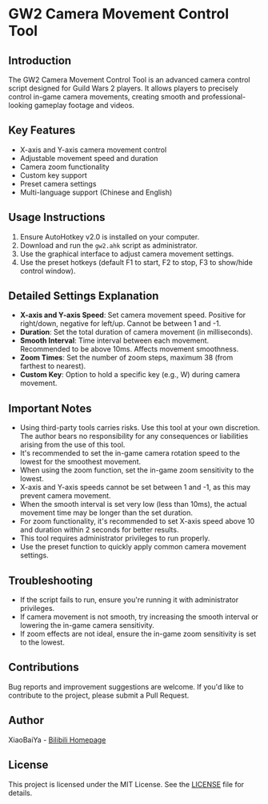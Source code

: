 # GW2 Camera Movement Control Tool

## Introduction
The GW2 Camera Movement Control Tool is an advanced camera control script designed for Guild Wars 2 players. It allows players to precisely control in-game camera movements, creating smooth and professional-looking gameplay footage and videos.

## Key Features
- X-axis and Y-axis camera movement control
- Adjustable movement speed and duration
- Camera zoom functionality
- Custom key support
- Preset camera settings
- Multi-language support (Chinese and English)

## Usage Instructions
1. Ensure AutoHotkey v2.0 is installed on your computer.
2. Download and run the `gw2.ahk` script as administrator.
3. Use the graphical interface to adjust camera movement settings.
4. Use the preset hotkeys (default F1 to start, F2 to stop, F3 to show/hide control window).

## Detailed Settings Explanation
- **X-axis and Y-axis Speed**: Set camera movement speed. Positive for right/down, negative for left/up. Cannot be between 1 and -1.
- **Duration**: Set the total duration of camera movement (in milliseconds).
- **Smooth Interval**: Time interval between each movement. Recommended to be above 10ms. Affects movement smoothness.
- **Zoom Times**: Set the number of zoom steps, maximum 38 (from farthest to nearest).
- **Custom Key**: Option to hold a specific key (e.g., W) during camera movement.

## Important Notes
- Using third-party tools carries risks. Use this tool at your own discretion. The author bears no responsibility for any consequences or liabilities arising from the use of this tool.
- It's recommended to set the in-game camera rotation speed to the lowest for the smoothest movement.
- When using the zoom function, set the in-game zoom sensitivity to the lowest.
- X-axis and Y-axis speeds cannot be set between 1 and -1, as this may prevent camera movement.
- When the smooth interval is set very low (less than 10ms), the actual movement time may be longer than the set duration.
- For zoom functionality, it's recommended to set X-axis speed above 10 and duration within 2 seconds for better results.
- This tool requires administrator privileges to run properly.
- Use the preset function to quickly apply common camera movement settings.

## Troubleshooting
- If the script fails to run, ensure you're running it with administrator privileges.
- If camera movement is not smooth, try increasing the smooth interval or lowering the in-game camera sensitivity.
- If zoom effects are not ideal, ensure the in-game zoom sensitivity is set to the lowest.

## Contributions
Bug reports and improvement suggestions are welcome. If you'd like to contribute to the project, please submit a Pull Request.

## Author
XiaoBaiYa - [Bilibili Homepage](https://space.bilibili.com/449932)

## License
This project is licensed under the MIT License. See the [LICENSE](LICENSE) file for details.
